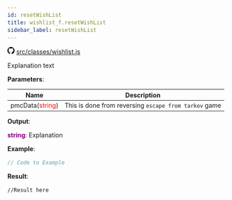 ```yaml
---
id: resetWishList
title: wishlist_f.resetWishList
sidebar_label: resetWishList
---
```

![](/img/github.png) [src/classes/wishlist.js](https://github.com/TrustedSourceLeaks/LeakedServer/blob/master/src/classes/wishlist.js#L38)

Explanation text

**Parameters**:

Name  |   Description 
----------- |   -----------
pmcData(<font color="red">string</font>)  |   This is done from reversing `escape from tarkov` game


**Output**:

**<font color="purple">string</font>**: Explanation


**Example**:
```js
// Code to Example
```

**Result**:
```
//Result here
```